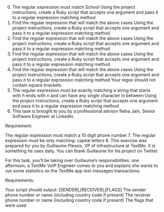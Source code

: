 0. The regular expression must match School
Using the project instructions, create a Ruby script that accepts one argument and pass it to a regular expression matching method
1. Find the regular expression that will match the above cases
Using the project instructions, create a Ruby script that accepts one argument and pass it to a regular expression matching method
2. Find the regular expression that will match the above cases
Using the project instructions, create a Ruby script that accepts one argument and pass it to a regular expression matching method
3. Find the regular expression that will match the above cases
Using the project instructions, create a Ruby script that accepts one argument and pass it to a regular expression matching method
4. Find the regular expression that will match the above cases
Using the project instructions, create a Ruby script that accepts one argument and pass it to a regular expression matching method
Your regex should not contain square brackets
5. The regular expression must be exactly matching a string that starts with h ends with n and can have any single character in between
Using the project instructions, create a Ruby script that accepts one argument and pass it to a regular expression matching method
6. This task is brought to you by a professional advisor Neha Jain, Senior Software Engineer at LinkedIn.

Requirement:

The regular expression must match a 10 digit phone number
7. The regular expression must be only matching: capital letters
8. This exercise was prepared for you by Guillaume Plessis, VP of Infrastructure at TextMe. It is something he uses daily. You can thank Guillaume for his project on Twitter.

For this task, you’ll be taking over Guillaume’s responsibilities: one afternoon, a TextMe VoIP Engineer comes to you and explains she wants to run some statistics on the TextMe app text messages transactions.

Requirements:

Your script should output: [SENDER],[RECEIVER],[FLAGS]
The sender phone number or name (including country code if present)
The receiver phone number or name (including country code if present)
The flags that were used
